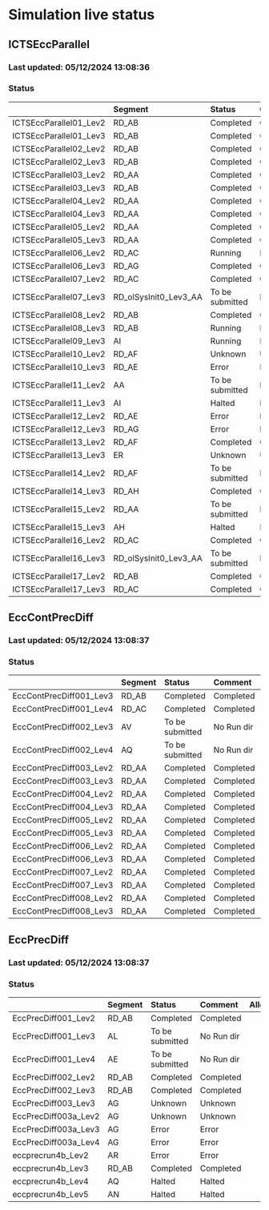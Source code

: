 # Simulation live status

## ICTSEccParallel 

### Last updated: 	 05/12/2024 13:08:36 

### Status

|                        | Segment               | Status          | Comment    | Allocation   |
|:-----------------------|:----------------------|:----------------|:-----------|:-------------|
| ICTSEccParallel01_Lev2 | RD_AB                 | Completed       | Completed  |              |
| ICTSEccParallel01_Lev3 | RD_AB                 | Completed       | Completed  |              |
| ICTSEccParallel02_Lev2 | RD_AB                 | Completed       | Completed  |              |
| ICTSEccParallel02_Lev3 | RD_AB                 | Completed       | Completed  |              |
| ICTSEccParallel03_Lev2 | RD_AA                 | Completed       | Completed  |              |
| ICTSEccParallel03_Lev3 | RD_AB                 | Completed       | Completed  |              |
| ICTSEccParallel04_Lev2 | RD_AA                 | Completed       | Completed  |              |
| ICTSEccParallel04_Lev3 | RD_AA                 | Completed       | Completed  |              |
| ICTSEccParallel05_Lev2 | RD_AA                 | Completed       | Completed  |              |
| ICTSEccParallel05_Lev3 | RD_AA                 | Completed       | Completed  |              |
| ICTSEccParallel06_Lev2 | RD_AC                 | Running         | Running    | sonic2       |
| ICTSEccParallel06_Lev3 | RD_AG                 | Completed       | Completed  |              |
| ICTSEccParallel07_Lev2 | RD_AC                 | Completed       | Completed  |              |
| ICTSEccParallel07_Lev3 | RD_olSysInit0_Lev3_AA | To be submitted | No Run dir |              |
| ICTSEccParallel08_Lev2 | RD_AB                 | Completed       | Completed  |              |
| ICTSEccParallel08_Lev3 | RD_AB                 | Running         | Running    | sonic7       |
| ICTSEccParallel09_Lev3 | AI                    | Running         | Running    | sonic8       |
| ICTSEccParallel10_Lev2 | RD_AF                 | Unknown         | Unknown    |              |
| ICTSEccParallel10_Lev3 | RD_AE                 | Error           | Error      |              |
| ICTSEccParallel11_Lev2 | AA                    | To be submitted | No Run dir |              |
| ICTSEccParallel11_Lev3 | AI                    | Halted          | Halted     |              |
| ICTSEccParallel12_Lev2 | RD_AE                 | Error           | Error      |              |
| ICTSEccParallel12_Lev3 | RD_AG                 | Error           | Error      |              |
| ICTSEccParallel13_Lev2 | RD_AF                 | Completed       | Completed  |              |
| ICTSEccParallel13_Lev3 | ER                    | Unknown         | Unknown    |              |
| ICTSEccParallel14_Lev2 | RD_AF                 | To be submitted | No Run dir |              |
| ICTSEccParallel14_Lev3 | RD_AH                 | Completed       | Completed  |              |
| ICTSEccParallel15_Lev2 | RD_AA                 | To be submitted | No Run dir |              |
| ICTSEccParallel15_Lev3 | AH                    | Halted          | Halted     |              |
| ICTSEccParallel16_Lev2 | RD_AC                 | Completed       | Completed  |              |
| ICTSEccParallel16_Lev3 | RD_olSysInit0_Lev3_AA | To be submitted | No Run dir |              |
| ICTSEccParallel17_Lev2 | RD_AB                 | Completed       | Completed  |              |
| ICTSEccParallel17_Lev3 | RD_AC                 | Completed       | Completed  |              |


## EccContPrecDiff 

### Last updated: 	 05/12/2024 13:08:37 

### Status

|                         | Segment   | Status          | Comment    | Allocation   |
|:------------------------|:----------|:----------------|:-----------|:-------------|
| EccContPrecDiff001_Lev3 | RD_AB     | Completed       | Completed  |              |
| EccContPrecDiff001_Lev4 | RD_AC     | Completed       | Completed  |              |
| EccContPrecDiff002_Lev3 | AV        | To be submitted | No Run dir |              |
| EccContPrecDiff002_Lev4 | AQ        | To be submitted | No Run dir |              |
| EccContPrecDiff003_Lev2 | RD_AA     | Completed       | Completed  |              |
| EccContPrecDiff003_Lev3 | RD_AA     | Completed       | Completed  |              |
| EccContPrecDiff004_Lev2 | RD_AA     | Completed       | Completed  |              |
| EccContPrecDiff004_Lev3 | RD_AA     | Completed       | Completed  |              |
| EccContPrecDiff005_Lev2 | RD_AA     | Completed       | Completed  |              |
| EccContPrecDiff005_Lev3 | RD_AA     | Completed       | Completed  |              |
| EccContPrecDiff006_Lev2 | RD_AA     | Completed       | Completed  |              |
| EccContPrecDiff006_Lev3 | RD_AA     | Completed       | Completed  |              |
| EccContPrecDiff007_Lev2 | RD_AA     | Completed       | Completed  |              |
| EccContPrecDiff007_Lev3 | RD_AA     | Completed       | Completed  |              |
| EccContPrecDiff008_Lev2 | RD_AA     | Completed       | Completed  |              |
| EccContPrecDiff008_Lev3 | RD_AA     | Completed       | Completed  |              |


## EccPrecDiff 

### Last updated: 	 05/12/2024 13:08:37 

### Status

|                      | Segment   | Status          | Comment    | Allocation   |
|:---------------------|:----------|:----------------|:-----------|:-------------|
| EccPrecDiff001_Lev2  | RD_AB     | Completed       | Completed  |              |
| EccPrecDiff001_Lev3  | AL        | To be submitted | No Run dir |              |
| EccPrecDiff001_Lev4  | AE        | To be submitted | No Run dir |              |
| EccPrecDiff002_Lev2  | RD_AB     | Completed       | Completed  |              |
| EccPrecDiff002_Lev3  | RD_AB     | Completed       | Completed  |              |
| EccPrecDiff003_Lev3  | AG        | Unknown         | Unknown    |              |
| EccPrecDiff003a_Lev2 | AG        | Unknown         | Unknown    |              |
| EccPrecDiff003a_Lev3 | AG        | Error           | Error      |              |
| EccPrecDiff003a_Lev4 | AG        | Error           | Error      |              |
| eccprecrun4b_Lev2    | AR        | Error           | Error      |              |
| eccprecrun4b_Lev3    | RD_AB     | Completed       | Completed  |              |
| eccprecrun4b_Lev4    | AQ        | Halted          | Halted     |              |
| eccprecrun4b_Lev5    | AN        | Halted          | Halted     |              |


